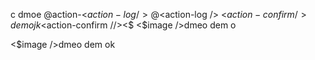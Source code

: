 c dmoe 
@action-<$action-log />
@<$action-log />
	<$action-confirm /> demojk
<$action-confirm //><$
	<$image />dmeo dem o



<$image />dmeo dem ok